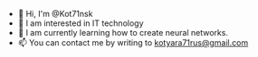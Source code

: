 - 👋 Hi, I'm @Kot71nsk
- 👀 I am interested in IT technology
- 🌱 I am currently learning how to create neural networks.
- 📫 You can contact me by writing to kotyara71rus@gmail.com
